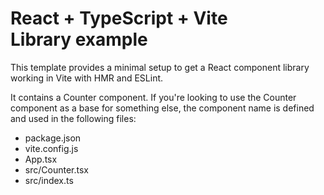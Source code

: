 # React + TypeScript + Vite<br>Library example

This template provides a minimal setup to get a React component library working in Vite with HMR and ESLint.

It contains a Counter component. If you're looking to use the Counter component as a base for something else, the component name is defined and used in the following files:

- package.json
- vite.config.js
- App.tsx
- src/Counter.tsx
- src/index.ts
